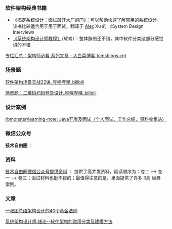 ### 软件架构经典书籍

- 《搞定系统设计：面试敲开大厂的门》：可以帮助快速了解常用的系统设计。该书比较适合用于用于面试，翻译于  [Alex](https://so.csdn.net/so/search?q=Alex&spm=1001.2101.3001.7020) Xu 的 《System Design Interview》
- [《系统架构设计师教程》]( https://pan.baidu.com/share/init?surl=ZUCq3CskdqqbSywt2ZwHpQ&pwd=yujm )（软考）：整体脉络还不错，其中软件分类这部分感觉讲的不错

[专栏汇总：架构师必看 系列文章 - 大白菜博客 (cmsblogs.cn)](https://cmsblogs.cn/545.html)



### 场景题

[软件架构场景实战22讲_哔哩哔哩_bilibili](https://www.bilibili.com/video/BV1jA411k7eG/?p=2&spm_id_from=pageDriver&vd_source=52cd9a9deff2e511c87ff028e3bb01d2)

[场景题：二维码扫码登录设计_哔哩哔哩_bilibili](https://www.bilibili.com/video/BV1cz421z7hn/?spm_id_from=333.1007.tianma.61-4-242.click&vd_source=52cd9a9deff2e511c87ff028e3bb01d2)



### 设计案例

[rbmonster/learning-note: Java开发及面试（个人面试、工作总结、资料收集站）](https://github.com/rbmonster/learning-note?tab=readme-ov-file)





### 微信公众号

**技术自由圈** ：



### 资料

[技术自由圈微信公众号提供资料](https://pan.baidu.com/s/19CXjBWnnmKNiA6h5XyNNMg?pwd=vcxx) ： 提供了高并发资料，阅读顺序为：卷二 —> 卷一 —> 卷三；面试材料也挺不错的；最值得注意的是，里面提供了许多 3高 经典案例。



### 文章

[一张图总结架构设计的40个黄金法则](https://mp.weixin.qq.com/s/eDEjSdf93HE35ndVPpH13A)

[系统架构设计师:绪论--软件架构的常用分类及建模方法](https://mp.weixin.qq.com/s/NDkfVH4e3TwkjbplP8wD3A)